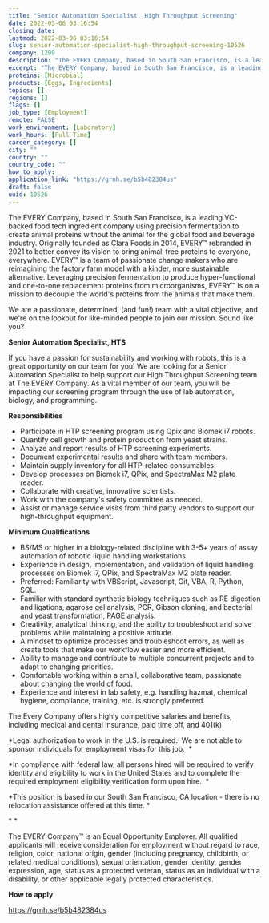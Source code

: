 ```yaml
---
title: "Senior Automation Specialist, High Throughput Screening"
date: 2022-03-06 03:16:54
closing_date: 
lastmod: 2022-03-06 03:16:54
slug: senior-automation-specialist-high-throughput-screening-10526
company: 1299
description: "The EVERY Company, based in South San Francisco, is a leading VC-backed food tech ingredient company using precision fermentation to create animal proteins without the animal for the global food and beverage industry. Originally founded as Clara Foods in 2014, EVERY™ rebranded in 2021 to better convey its vision to bring animal-free proteins to everyone, everywhere. EVERY™ is a team of passionate change makers who are reimagining the factory farm model with a kinder, more sustainable alternative."
excerpt: "The EVERY Company, based in South San Francisco, is a leading VC-backed food tech ingredient company using precision fermentation to create animal proteins without the animal for the global food and beverage industry. Originally founded as Clara Foods in 2014, EVERY™ rebranded in 2021 to better convey its vision to bring animal-free proteins to everyone, everywhere. EVERY™ is a team of passionate change makers who are reimagining the factory farm model with a kinder, more sustainable alternative."
proteins: [Microbial]
products: [Eggs, Ingredients]
topics: []
regions: []
flags: []
job_type: [Employment]
remote: FALSE
work_environment: [Laboratory]
work_hours: [Full-Time]
career_category: []
city: ""
country: ""
country_code: ""
how_to_apply: 
application_link: "https://grnh.se/b5b482384us"
draft: false
uuid: 10526
---
```

The EVERY Company, based in South San Francisco, is a leading VC-backed
food tech ingredient company using precision fermentation to create
animal proteins without the animal for the global food and beverage
industry. Originally founded as Clara Foods in 2014, EVERY™ rebranded in
2021 to better convey its vision to bring animal-free proteins to
everyone, everywhere. EVERY™ is a team of passionate change makers who
are reimagining the factory farm model with a kinder, more sustainable
alternative. Leveraging precision fermentation to produce
hyper-functional and one-to-one replacement proteins from
microorganisms, EVERY™ is on a mission to decouple the world's proteins
from the animals that make them.

We are a passionate, determined, (and fun!) team with a vital objective,
and we\'re on the lookout for like-minded people to join our mission.
Sound like you?

**Senior Automation Specialist, HTS**

If you have a passion for sustainability and working with robots, this
is a great opportunity on our team for you! We are looking for a Senior
Automation Specialist to help support our High Throughput Screening team
at The EVERY Company. As a vital member of our team, you will be
impacting our screening program through the use of lab automation,
biology, and programming. 

**Responsibilities**

-   Participate in HTP screening program using Qpix and Biomek i7
    robots.
-   Quantify cell growth and protein production from yeast strains.
-   Analyze and report results of HTP screening experiments.
-   Document experimental results and share with team members.
-   Maintain supply inventory for all HTP-related consumables.
-   Develop processes on Biomek i7, QPix, and SpectraMax M2 plate
    reader.  
-   Collaborate with creative, innovative scientists.
-   Work with the company's safety committee as needed.
-   Assist or manage service visits from third party vendors to support
    our high-throughput equipment. 

**Minimum Qualifications**

-   BS/MS or higher in a biology-related discipline with 3-5+ years of
    assay automation of robotic liquid handling workstations.
-   Experience in design, implementation, and validation of liquid
    handling processes on Biomek i7, QPix, and SpectraMax M2 plate
    reader.  
-   Preferred: Familiarity with VBScript, Javascript, Git, VBA, R,
    Python, SQL.
-   Familiar with standard synthetic biology techniques such as RE
    digestion and ligations, agarose gel analysis, PCR, Gibson cloning,
    and bacterial and yeast transformation, PAGE analysis.
-   Creativity, analytical thinking, and the ability to troubleshoot and
    solve problems while maintaining a positive attitude.
-   A mindset to optimize processes and troubleshoot errors, as well as
    create tools that make our workflow easier and more efficient.
-   Ability to manage and contribute to multiple concurrent projects and
    to adapt to changing priorities.
-   Comfortable working within a small, collaborative team, passionate
    about changing the world of food.
-   Experience and interest in lab safety, e.g. handling hazmat,
    chemical hygiene, compliance, training, etc. is strongly preferred.

The Every Company offers highly competitive salaries and benefits,
including medical and dental insurance, paid time off, and 401(k) 

*Legal authorization to work in the U.S. is required.  We are not able
to sponsor individuals for employment visas for this job.  *

*In compliance with federal law, all persons hired will be required to
verify identity and eligibility to work in the United States and to
complete the required employment eligibility verification form upon
hire.  *

*This position is based in our South San Francisco, CA location - there
is no relocation assistance offered at this time. *

* *

The EVERY Company™ is an Equal Opportunity Employer. All qualified
applicants will receive consideration for employment without regard to
race, religion, color, national origin, gender (including pregnancy,
childbirth, or related medical conditions), sexual orientation, gender
identity, gender expression, age, status as a protected veteran, status
as an individual with a disability, or other applicable legally
protected characteristics.


**How to apply**


<https://grnh.se/b5b482384us>
